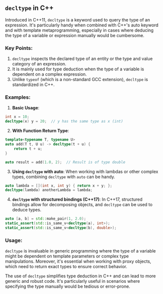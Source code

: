 ## `decltype` in C++

Introduced in C++11, `decltype` is a keyword used to query the type of an expression. It's particularly handy when combined with C++'s auto keyword and with template metaprogramming, especially in cases where deducing the type of a variable or expression manually would be cumbersome.

### Key Points:

1. `decltype` inspects the declared type of an entity or the type and value category of an expression.
2. It is mainly used for type deduction when the type of a variable is dependent on a complex expression.
3. Unlike `typeof` (which is a non-standard GCC extension), `decltype` is standardized in C++.

### Examples:

1. **Basic Usage**:
```cpp
int x = 10;
decltype(x) y = 20;  // y has the same type as x (int)
```

2. **With Function Return Type**:
```cpp
template<typename T, typename U>
auto add(T t, U u) -> decltype(t + u) {
    return t + u;
}

auto result = add(1.0, 2);  // Result is of type double
```

3. **Using `decltype` with auto**:
When working with lambdas or other complex types, combining `decltype` with `auto` can be handy.
```cpp
auto lambda = [](int x, int y) { return x + y; };
decltype(lambda) anotherLambda = lambda;
```

4. **`decltype` with structured bindings (C++17)**:
In C++17, structured bindings allow for decomposing objects, and `decltype` can be used to deduce types.
```cpp
auto [a, b] = std::make_pair(1, 2.0);
static_assert(std::is_same_v<decltype(a), int>);
static_assert(std::is_same_v<decltype(b), double>);
```

### Usage:

`decltype` is invaluable in generic programming where the type of a variable might be dependent on template parameters or complex type manipulations. Moreover, it's essential when working with proxy objects, which need to return exact types to ensure correct behavior.

The use of `decltype` simplifies type deduction in C++ and can lead to more generic and robust code. It's particularly useful in scenarios where specifying the type manually would be tedious or error-prone.
